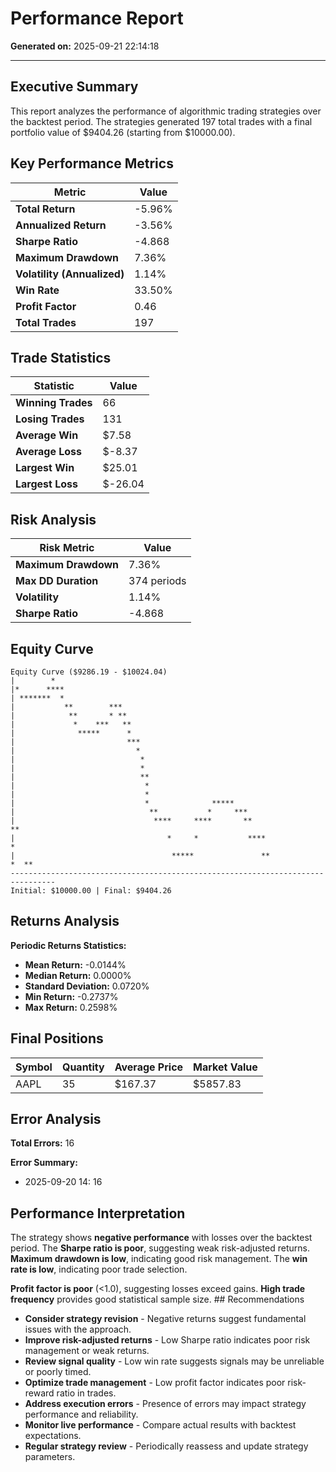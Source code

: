 # Performance Report

**Generated on:** 2025-09-21 22:14:18

---

## Executive Summary

This report analyzes the performance of algorithmic trading strategies over the backtest period. The strategies generated 197 total trades with a final portfolio value of $9404.26 (starting from $10000.00).

## Key Performance Metrics

| Metric | Value |
|--------|-------|
| **Total Return** | -5.96% |
| **Annualized Return** | -3.56% |
| **Sharpe Ratio** | -4.868 |
| **Maximum Drawdown** | 7.36% |
| **Volatility (Annualized)** | 1.14% |
| **Win Rate** | 33.50% |
| **Profit Factor** | 0.46 |
| **Total Trades** | 197 |

## Trade Statistics

| Statistic | Value |
|-----------|-------|
| **Winning Trades** | 66 |
| **Losing Trades** | 131 |
| **Average Win** | $7.58 |
| **Average Loss** | $-8.37 |
| **Largest Win** | $25.01 |
| **Largest Loss** | $-26.04 |

## Risk Analysis

| Risk Metric | Value |
|-------------|-------|
| **Maximum Drawdown** | 7.36% |
| **Max DD Duration** | 374 periods |
| **Volatility** | 1.14% |
| **Sharpe Ratio** | -4.868 |

## Equity Curve

```
Equity Curve ($9286.19 - $10024.04)
|        *                                                                      
|*      ****                                                                    
| *******  *                                                                    
|           **        ***                                                       
|            **       * **                                                      
|             *    ***   **                                                     
|              *****      *                                                     
|                         ***                                                   
|                           *                                                   
|                            *                                                  
|                            *                                                  
|                            **                                                 
|                             *                                                 
|                             *                                                 
|                             *              *****                              
|                              **           *     ***                           
|                               ****     ****       **                        **
|                                  *     *           ****                    *  
|                                   *****               **               *  **  
--------------------------------------------------------------------------------
Initial: $10000.00 | Final: $9404.26
```

## Returns Analysis

**Periodic Returns Statistics:**

- **Mean Return:** -0.0144%
- **Median Return:** 0.0000%
- **Standard Deviation:** 0.0720%
- **Min Return:** -0.2737%
- **Max Return:** 0.2598%

## Final Positions

| Symbol | Quantity | Average Price | Market Value |
|--------|----------|---------------|-------------|
| AAPL | 35 | $167.37 | $5857.83 |

## Error Analysis

**Total Errors:** 16

**Error Summary:**
- 2025-09-20 14: 16

## Performance Interpretation

The strategy shows **negative performance** with losses over the backtest period. The **Sharpe ratio is poor**, suggesting weak risk-adjusted returns. **Maximum drawdown is low**, indicating good risk management. The **win rate is low**, indicating poor trade selection. 

**Profit factor is poor** (<1.0), suggesting losses exceed gains. **High trade frequency** provides good statistical sample size. ## Recommendations

- **Consider strategy revision** - Negative returns suggest fundamental issues with the approach.
- **Improve risk-adjusted returns** - Low Sharpe ratio indicates poor risk management or weak returns.
- **Review signal quality** - Low win rate suggests signals may be unreliable or poorly timed.
- **Optimize trade management** - Low profit factor indicates poor risk-reward ratio in trades.
- **Address execution errors** - Presence of errors may impact strategy performance and reliability.
- **Monitor live performance** - Compare actual results with backtest expectations.
- **Regular strategy review** - Periodically reassess and update strategy parameters.
